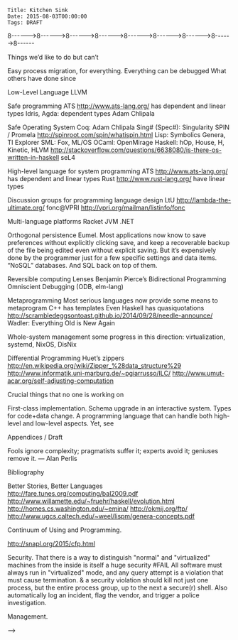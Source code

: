     Title: Kitchen Sink
    Date: 2015-08-03T00:00:00
    Tags: DRAFT

<!--

# Random ideas for future posts

    Title: Chapter 1: The Way Houyhnhnms Compute
    Date: 2015-08-02T10:56:46
    Tags: Introduction, Point of View, Simplicity

    Title: Chapter 2: Save Our Souls
    Date: 2015-08-03T01:10:00
    Tags: Persistence, Automation, Orthogonal Persistence, Domains

    Title: Chapter 3: The Houyhnhnm Version of Salvation
    Date: 2015-08-09T01:10:00
    Tags: Persistence, Orthogonal Persistence, Files, Versioning, Monitor

    Title: Chapter 4: Turtling down the Tower of Babel
    Date: 2015-08-24T19:51:01
    Tags: Persistence, Transience, Quality, Meta, Strategies, Turtles

    Title: Chapter 5: Non-Stop Change
    Date: 2015-09-08T23:54:23
    Tags: Live Upgrade, Upgrade, Types, Schema

    Title: Chapter 6: Kernel Is As Kernel Does
    Date: 2015-11-28T23:34:45
    Tags: Kernel, Resource Management, Abstraction, Enforcement, Security, Meta

    Title: Chapter 7: blah
    Date: 2015-12-13T14:15:16
    Tags: DRAFT


## Intros


Conversely, I grew more and more curious of how things were done in Houyhnhnm computing systems
that seemed hard to me while programming Human computer systems;
and as the conversation went on,
I took it as a challenge and as a matter of the Honor of the Human Race to discover things
where Human computer systems would shine in comparison to Houyhnhnm computing systems,
or at least where Houyhnhnm computing systems would suck even more than Human computer systems.


## Ownership

In a swarm of nanobots and wearable devices,
how do you respect the landowner while serving the owner?




### Applications ###

Delivering software as components, not applications (Human closest: browser plugins)

AOP: Modularity in implementation strategies


### Sentient-Computer interface

Failure of UX Design of the programmer experience.

Aspects: search.


### Conclusion

We discussed many hours, and eventually found that we could explain
the difference in approaches by a Houyhnhnm _computing_ system being a _live system_
based on the premise that the system stays always on
and evolves in internal interaction between machines and programmers,
whereas Human computer systems are [_cult of dead_](http://wiki.squeak.org/squeak/2950) systems
in programs never change then die taking all their data with them,
change happening as external commands from the programmer above.

By starting from the interactions and looking for general abstractions,
Houyhnhnms are able to provide a general solution
where Humans, starting from their devices and building only up
must implement a large variety of ad hoc tools.

That is because the basic premise of Human computer systems is that
change is external to programs, that it comes from Humans above,
in a one way command-and-obey interaction;
in Human computer systems,
programs are fixed entities that never change,
and any change requires that processes running the old programs must die,
taking all their data with them, to be replaced with new programs.
In other words, Human computer systems are
[_cult of dead_](http://wiki.squeak.org/squeak/2950) systems.
By contrast, Houyhnhnm computing systems are _live systems_,
where the code is not separate from the data,
but the two evolve together in a two-way interaction
with a Sentient being who isn't above but beside them.


### Bla blah

ASLR (Address Space Layout Randomization): symptom of deep problem.
<beach> You take a stupid OS and a stupid programming language vulnerable to attacks.
Instead of fixing them, you patch the thing by adding ASLR.  *boggle*!



Humans have many devices that they connect into networks, where bits are copied.
Houyhnhnms have a single system that they subdivide into domains,
between which data is distributed.


(Pure) Functional Programming Claims IRL
http://logicaltypes.blogspot.com/2015/08/pure-functional-programming-claims-irl.html


Not only does that make Houyhnhnm systems much simpler,
it also guarantees forever interoperability of every single piece data with any future system,
at whichever level of abstraction that data was defined.
If you want your data to remain relevant to your future self, or to be usable by other people, etc.,
you still need to wisely choose suitable algebraic data types,
to organize software into components with clean interfaces,
to pick appropriate policies that lead to suitably performant implementations,
to rely on suitable libraries.


### Houyhnhnms vs Martians

http://urbit.org/preview/~2015.9.25
https://medium.com/@urbit/design-of-a-digital-republic-f2b6b3109902

Amongst alien computing systems, one that can be contrasted with Houyhnhnm computing systems
is the Martian [Urbit](http://moronlab.blogspot.fr/2010/01/urbit-functional-programming-from.html).

Houyhnhnm strategies can be contrasted with Urbit _jets_.
Both are meta-level implementation optimizations;
but Urbit jets are a fixed number of strategies built into the system for a fixed language,
whereas new Houyhnhnm strategies can be written by users for any language they want to use.
Urbit is still a "build upwards only" system.

Of course, Urbit has the important advantage
that it has working code that is readily available to Humans,
whereas no Human is known to have actually seen a Houyhnhnm computing system, or reimplemented one.


------>8------>8------>8------>8------>8------>8------>8------>8------>8------


Things we’d like to do but can’t


Easy process migration, for everything.
Everything can be debugged
What others have done since

Low-Level Language
LLVM

Safe programming
ATS http://www.ats-lang.org/ has dependent and linear types
Idris, Agda: dependent types
Adam Chlipala

Safe Operating System
Coq: Adam Chlipala
Sing# (Spec#): Singularity
SPIN / Promela http://spinroot.com/spin/whatispin.html
Lisp: Symbolics Genera, TI Explorer
SML: Fox, ML/OS
OCaml: OpenMirage
Haskell: hOp, House, H, Kinetic, HLVM http://stackoverflow.com/questions/6638080/is-there-os-written-in-haskell
seL4


High-level language for system programming
ATS http://www.ats-lang.org/ has dependent and linear types
Rust http://www.rust-lang.org/ have linear types

Discussion groups for programming language design
LtU http://lambda-the-ultimate.org/
fonc@VPRI http://vpri.org/mailman/listinfo/fonc

Multi-language platforms
Racket
JVM
.NET

Orthogonal persistence
Eumel.
Most applications now know to save preferences without explicitly clicking save, and keep a recoverable backup of the file being edited even without explicit saving. But it’s expensively done by the programmer just for a few specific settings and data items.
“NoSQL” databases. And SQL back on top of them.

Reversible computing
Lenses
Benjamin Pierce’s Bidirectional Programming
Omniscient Debugging (ODB, elm-lang)

Metaprogramming
Most serious languages now provide some means to metaprogram
C++ has templates
Even Haskell has quasiquotations http://scrambledeggsontoast.github.io/2014/09/28/needle-announce/
Wadler: Everything Old is New Again

Whole-system management
some progress in this direction: virtualization, systemd, NixOS, DisNix


Differential Programming
Huet’s zippers http://en.wikipedia.org/wiki/Zipper_%28data_structure%29
http://www.informatik.uni-marburg.de/~pgiarrusso/ILC/
http://www.umut-acar.org/self-adjusting-computation


Crucial things that no one is working on

First-class implementation.
Schema upgrade in an interactive system.
Types for code+data change.
A programming language that can handle both high-level and low-level aspects. Yet, see

Appendices / Draft

Fools ignore complexity; pragmatists suffer it; experts avoid it; geniuses remove it. — Alan Perlis

Bibliography

Better Stories, Better Languages http://fare.tunes.org/computing/bal2009.pdf
http://www.willamette.edu/~fruehr/haskell/evolution.html
http://homes.cs.washington.edu/~emina/
http://okmij.org/ftp/
http://www.ugcs.caltech.edu/~weel/lispm/genera-concepts.pdf


Continuum of Using and Programming.

http://snapl.org/2015/cfp.html


Security.
That there is a way to distinguish "normal" and "virtualized" machines from the inside is itself a huge security #FAIL
All software must always run in "virtualized" mode, and any query attempt is a violation that must cause termination.
& a security violation should kill not just one process, but the entire process group, up to the next a secure(r) shell.
Also automatically log an incident, flag the vendor, and trigger a police investigation.



Management.

-->
